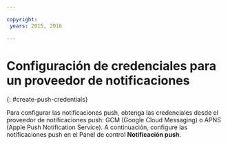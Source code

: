 ```yaml
---

copyright:
 years: 2015, 2016

---
```

# Configuración de credenciales para un proveedor de notificaciones
{: #create-push-credentials}

Para configurar las notificaciones push, obtenga las credenciales desde el proveedor de notificaciones push: GCM (Google Cloud Messaging) o APNS (Apple Push Notification Service). A continuación, configure las notificaciones push en el Panel de control **Notificación push**.
